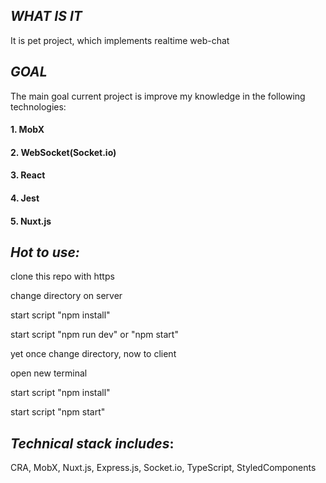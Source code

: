 ## *WHAT IS IT*


It is pet project, which implements realtime web-chat

## *GOAL*

The main goal current project is improve my knowledge in the following technologies:


#### 1. MobX
#### 2. WebSocket(Socket.io)
#### 3. React
#### 4. Jest
#### 5. Nuxt.js


## *Hot to use:*

clone this repo with https


change directory on server 


start script "npm install"


start script "npm run dev" or "npm start"


yet once change directory, now to client


open new terminal


start script "npm install"


start script "npm start" 


## *Technical stack includes*: 
CRA, MobX, Nuxt.js, Express.js, Socket.io, TypeScript, StyledComponents
